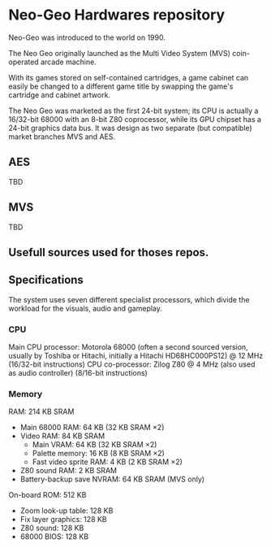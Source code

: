 # Neo-Geo Hardwares repository

Neo-Geo was introduced to the world on 1990.

The Neo Geo originally launched as the Multi Video System (MVS) coin-operated arcade machine.

With its games stored on self-contained cartridges, a game cabinet can easily be changed to a different game title by swapping the game's cartridge and cabinet artwork.

The Neo Geo was marketed as the first 24-bit system; its CPU is actually a 16/32-bit 68000 with an 8-bit Z80 coprocessor, while its GPU chipset has a 24-bit graphics data bus.
It was design as two separate (but compatible) market branches MVS and AES.

## AES

TBD

## MVS

TBD

## Usefull sources used for thoses repos.


## Specifications

The system uses seven different specialist processors, which divide the workload for the visuals, audio and gameplay.

### CPU
Main CPU processor: Motorola 68000 (often a second sourced version, usually by Toshiba or Hitachi, initially a Hitachi HD68HC000PS12) @ 12 MHz (16/32-bit instructions)
CPU co-processor: Zilog Z80 @ 4 MHz (also used as audio controller) (8/16-bit instructions)

### Memory
RAM: 214 KB SRAM
 * Main 68000 RAM: 64 KB (32 KB SRAM ×2)
 * Video RAM: 84 KB SRAM
   * Main VRAM: 64 KB (32 KB SRAM ×2)
   * Palette memory: 16 KB (8 KB SRAM ×2)
   * Fast video sprite RAM: 4 KB (2 KB SRAM ×2)
* Z80 sound RAM: 2 KB SRAM
* Battery-backup save NVRAM: 64 KB SRAM (MVS only)

On-board ROM: 512 KB
 * Zoom look-up table: 128 KB
 * Fix layer graphics: 128 KB
 * Z80 sound: 128 KB
 * 68000 BIOS: 128 KB
